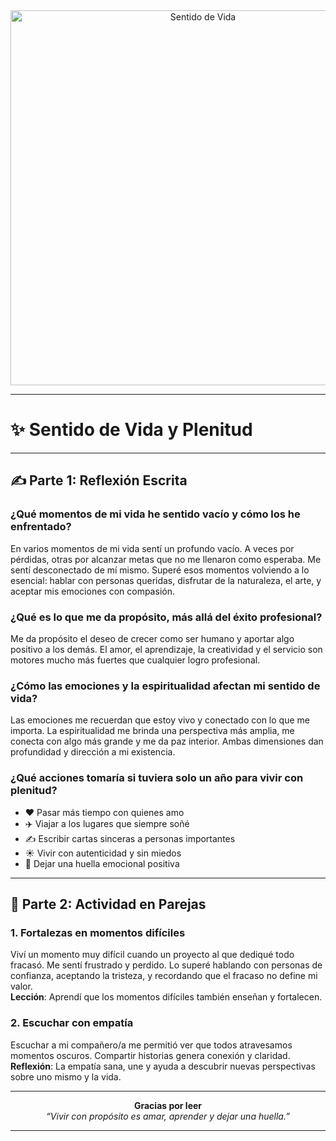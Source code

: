 <div align="center">
  <img src="https://psicologiamonzo.com/wp-content/uploads/2019/11/crisis-existencial-2.jpg" alt="Sentido de Vida" width="600"/>
</div>

---

# ✨ **Sentido de Vida y Plenitud**

---

## ✍️ Parte 1: Reflexión Escrita

### **¿Qué momentos de mi vida he sentido vacío y cómo los he enfrentado?**  
En varios momentos de mi vida sentí un profundo vacío. A veces por pérdidas, otras por alcanzar metas que no me llenaron como esperaba. Me sentí desconectado de mí mismo. Superé esos momentos volviendo a lo esencial: hablar con personas queridas, disfrutar de la naturaleza, el arte, y aceptar mis emociones con compasión.

### **¿Qué es lo que me da propósito, más allá del éxito profesional?**  
Me da propósito el deseo de crecer como ser humano y aportar algo positivo a los demás. El amor, el aprendizaje, la creatividad y el servicio son motores mucho más fuertes que cualquier logro profesional.

### **¿Cómo las emociones y la espiritualidad afectan mi sentido de vida?**  
Las emociones me recuerdan que estoy vivo y conectado con lo que me importa. La espiritualidad me brinda una perspectiva más amplia, me conecta con algo más grande y me da paz interior. Ambas dimensiones dan profundidad y dirección a mi existencia.

### **¿Qué acciones tomaría si tuviera solo un año para vivir con plenitud?**  
- ❤️ Pasar más tiempo con quienes amo  
- ✈️ Viajar a los lugares que siempre soñé  
- ✍️ Escribir cartas sinceras a personas importantes  
- ☀️ Vivir con autenticidad y sin miedos  
- 🌱 Dejar una huella emocional positiva  

---

## 💬 Parte 2: Actividad en Parejas

### 1. **Fortalezas en momentos difíciles**  
Viví un momento muy difícil cuando un proyecto al que dediqué todo fracasó. Me sentí frustrado y perdido. Lo superé hablando con personas de confianza, aceptando la tristeza, y recordando que el fracaso no define mi valor.  
**Lección**: Aprendí que los momentos difíciles también enseñan y fortalecen.

### 2. **Escuchar con empatía**  
Escuchar a mi compañero/a me permitió ver que todos atravesamos momentos oscuros. Compartir historias genera conexión y claridad.  
**Reflexión**: La empatía sana, une y ayuda a descubrir nuevas perspectivas sobre uno mismo y la vida.

---

<div align="center">
  <strong>Gracias por leer</strong>  
  <br>  
  <i>“Vivir con propósito es amar, aprender y dejar una huella.”</i>
</div>

---





